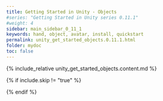 ```yaml
---
title: Getting Started in Unity - Objects
#series: "Getting Started in Unity series 0.11.1"
#weight: 4
sidebar: main_sidebar_0_11_1
keywords: hand, object, avatar, install, quickstart
permalink: unity_get_started_objects.0.11.1.html
folder: mydoc
toc: false
---
```


{% include_relative unity_get_started_objects.content.md %}

{% if include.skip != "true" %}
<!--{% include custom/series_acme_next.html %}-->
{% endif %}